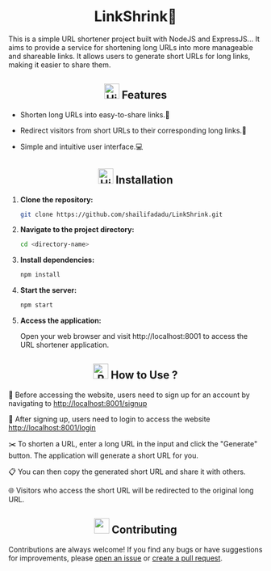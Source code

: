 <h1 align="center">LinkShrink🔗</h1>

This is a simple URL shortener project built with NodeJS and ExpressJS... It aims to provide a service for shortening long URLs into more manageable and shareable links. It allows users to generate short URLs for long links, making it easier to share them.

<h2 align="center"><img src="https://raw.githubusercontent.com/Tarikul-Islam-Anik/Animated-Fluent-Emojis/master/Emojis/Activities/Sparkles.png" alt="High Voltage" width="30" height="30"> Features</h2>

-  Shorten long URLs into easy-to-share links.🚀

-  Redirect visitors from short URLs to their corresponding long links.🔄

-  Simple and intuitive user interface.💻

<h2 align="center"><img src="https://raw.githubusercontent.com/Tarikul-Islam-Anik/Animated-Fluent-Emojis/master/Emojis/Objects/Hammer%20and%20Wrench.png" alt="High Voltage" width="30" height="30"> Installation</h2>

1. **Clone the repository:**

   ```bash
   git clone https://github.com/shailifadadu/LinkShrink.git
   ```

2. **Navigate to the project directory:**

   ```bash
   cd <directory-name>
   ```

3. **Install dependencies:**

   ```bash
   npm install
   ```

4. **Start the server:**

   ```bash
   npm start
   ```

5. **Access the application:**

   Open your web browser and visit http://localhost:8001 to access the URL shortener application.

<h2 align="center"><img src="https://raw.githubusercontent.com/Tarikul-Islam-Anik/Animated-Fluent-Emojis/master/Emojis/Travel%20and%20places/Rocket.png" alt="Rocket" width="30" height="30" /> How to Use ?</h2>

📝 Before accessing the website, users need to sign up for an account by navigating to [http://localhost:8001/signup](http://localhost:8001/signup)

🔑 After signing up, users need to login to access the website [http://localhost:8001/login](http://localhost:8001/login)

✂️ To shorten a URL, enter a long URL in the input and click the "Generate" button. The application will generate a short URL for you.

📋 You can then copy the generated short URL and share it with others.

🌐 Visitors who access the short URL will be redirected to the original long URL.

<h2 align="center"><img src = "https://raw.githubusercontent.com/Tarikul-Islam-Anik/Animated-Fluent-Emojis/master/Emojis/Hand gestures/Handshake.png" width="30" height="30"> Contributing</h2>

Contributions are always welcome! If you find any bugs or have suggestions for improvements, please [open an issue](https://github.com/shailifadadu/LinkShrink/issues) or [create a pull request](https://github.com/shailifadadu/LinkShrink/pulls).
